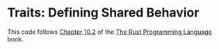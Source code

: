 # Traits: Defining Shared Behavior

This code follows [Chapter 10.2](https://doc.rust-lang.org/nightly/book/ch10-02-traits.html) of the [The Rust Programming Language](https://doc.rust-lang.org/nightly/book) book.
